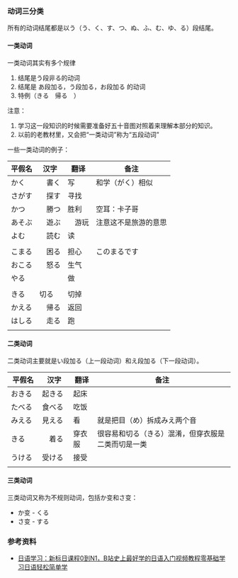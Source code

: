 ### 动词三分类


所有的动词结尾都是以う（う、く、す、つ、ぬ、ふ、む、ゆ、る）段结尾。


#### 一类动词
一类动词其实有多个规律
1. 结尾是う段非る的动词
2. 结尾是 あ段加る，う段加る，お段加る 的动词
3. 特例（きる　帰る　）

注意：
1. 学习这一段知识的时候需要准备好五十音图对照着来理解本部分的知识。
2. 以前的老教材里，又会把“一类动词”称为“五段动词”


一些一类动词的例子：

| 平假名 | 汉字 | 翻译 | 备注 |
| - | - | - | - |
| かく |　書く | 写 | 和学（がく）相似 |
| さがす |　探す | 寻找 | |
| かつ　|　勝つ | 胜利 | 空耳：卡子哥 |
| あそぶ |　遊ぶ |　游玩 | 注意这不是旅游的意思 |
| よむ |　読む | 读 |  |
| | | | |
| こまる |　困る | 担心 | このまるです |
| おこる |　怒る | 生气 |　|
| やる | | 做 | |
| | | | |
| きる | 切る | 切掉 |  |
| かえる |　帰る | 返回 |　|
| はしる |　走る | 跑 |　|
| | | | |





#### 二类动词

二类动词主要就是い段加る（上一段动词）和え段加る（下一段动词）。

| 平假名 | 汉字 | 翻译 | 备注 |
| - | - | - | - |
| おきる　| 起きる　| 起床 | |
| たべる　| 食べる　| 吃饭 | |
| みえる　| 見える　| 看 | 就是把目（め）拆成みえ两个音 |
| きる　|　着る | 穿衣服 | 很容易和切る（きる）混淆，但穿衣服是二类而切是一类 |
| うける　| 受ける　| 接受 | |
| | | | |



#### 三类动词

三类动词又称为不规则动词，包括か变和さ变：
* か变 - くる
* さ变 - する










### 参考资料
* [日语学习：新标日课程0到N1，B站史上最好学的日语入门视频教程零基础学习日语轻松简单学](https://www.bilibili.com/video/BV1Bp4y1D747/?p=17&share_source=copy_web&vd_source=471ec534b3dc839cdb2f7d8582edc234)